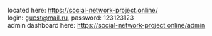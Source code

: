 located here: https://social-network-project.online/  
login: guest@mail.ru, password: 123123123  
admin dashboard here:  https://social-network-project.online/admin  
